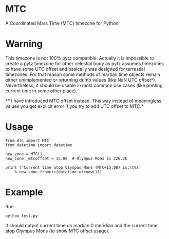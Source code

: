 # MTC
A Coordinated Mars Time (MTC) timezone for Python.

# Warning
This timezone is not 100% pytz compatible. Actually it is impossible to create a pytz timezone for other celestial body
as pytz assumes timezones to have some UTC offset and basically was designed for terrestial timezones. For that reason
some methods of martian time objects remain either unimplemented or returning dumb values (like NaN UTC offset*).
Nevertheless, it should be usable in most common use cases (like printing current time in some other place).

** I have introduced MTC offset instead. This way instead of meaningless values you get explicit error if you try to add UTC offset to MTC.*

# Usage

    from mtc import MTC
    from datetime import datetime

    new_zone = MTC()
    new_zone._mtcoffset = 15.08  # Olympus Mons is 226.2E
    
    print ('Current time atop Olympus Mons (MTC+15.08) is:\t%s'
        % new_zone.fromutc(datetime.utcnow()))


# Example

Run:

    python test.py

It should output current time on martian 0 meridian and the current time atop Olympus Mons (to show MTC offset usage).

